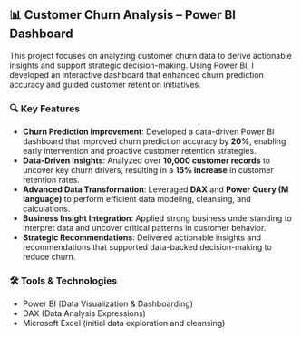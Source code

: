 ## 📊 Customer Churn Analysis – Power BI Dashboard

This project focuses on analyzing customer churn data to derive actionable insights and support strategic decision-making. Using Power BI, I developed an interactive dashboard that enhanced churn prediction accuracy and guided customer retention initiatives.

### 🔍 Key Features

* **Churn Prediction Improvement**: Developed a data-driven Power BI dashboard that improved churn prediction accuracy by **20%**, enabling early intervention and proactive customer retention strategies.
* **Data-Driven Insights**: Analyzed over **10,000 customer records** to uncover key churn drivers, resulting in a **15% increase** in customer retention rates.
* **Advanced Data Transformation**: Leveraged **DAX** and **Power Query (M language)** to perform efficient data modeling, cleansing, and calculations.
* **Business Insight Integration**: Applied strong business understanding to interpret data and uncover critical patterns in customer behavior.
* **Strategic Recommendations**: Delivered actionable insights and recommendations that supported data-backed decision-making to reduce churn.

### 🛠 Tools & Technologies

* Power BI (Data Visualization & Dashboarding)
* DAX (Data Analysis Expressions)
* Microsoft Excel (initial data exploration and cleansing)
